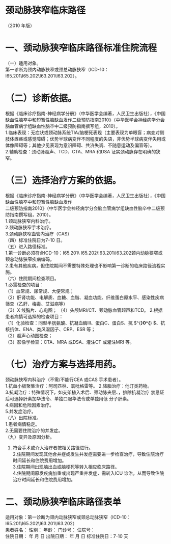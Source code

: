 # 颈动脉狭窄临床路径  
（2010 年版）  
# 一、颈动脉狭窄临床路径标准住院流程  
（一）适用对象。  
第一诊断为颈内动脉狭窄或颈总动脉狭窄（ICD-10：I65.201\I65.202\I63.201\I63.202）。  
# （二）诊断依据。  
根据《临床诊疗指南-神经病学分册》（中华医学会编著，人民卫生出版社），《中国缺血性脑卒中和短暂性脑缺血发作二级预防指南2010》（中华医学会神经病学分会脑血管病学组缺血性脑卒中二级预防指南撰写组，2010）。  
1.临床表现：无症状或颈动脉系统TIA/脑梗死表现（主要表现为单眼盲；病变对侧肢体瘫痪或感觉障碍；优势半球病变伴不同程度的失语，非优势半球病变伴失用或体像障碍等；其他少见表现为意识障碍、共济失调、不随意运动及偏盲等）。  
2.辅助检查：颈动脉超声、TCD、CTA、MRA 和DSA 证实颈动脉存在明确的狭窄。  
# （三）选择治疗方案的依据。  
根据《临床诊疗指南-神经病学分册》（中华医学会编著，人民卫生出版社），《中国缺血性脑卒中和短暂性脑缺血发作  
二级预防指南2010》（中华医学会神经病学分会脑血管病学组缺血性脑卒中二级预防指南撰写组，2010）。  
1.颈动脉狭窄内科治疗。  
2.颈动脉狭窄手术治疗。  
3.颈动脉狭窄血管内治疗（CAS）  
（四）标准住院日为7–10 日。  
（五）进入路径标准。  
1.第一诊断必须符合ICD-10：I65.201\ I65.202\I63.201\I63.202颈内动脉狭窄或颈总动脉狭窄疾病编码。  
2.患有其他疾病，但住院期间不需要特殊处理也不影响第一诊断的临床路径流程实施。  
（六）住院期间检查项目。  
1.必需检查的项目：  
（1）血常规、尿常规、大便常规；  
（2）肝肾功能、电解质、血糖、血脂、凝血功能、纤维蛋白原水平、感染性疾病筛查（乙肝、梅毒、艾滋病等）  
（3）X 线胸片、心电图； （4）头颅MRI/CT、颈动脉血管超声和TCD。 2.根据患者病情可选择的检查项目：  
（1）化验检查：同型半胱氨酸、抗凝血酶Ⅲ、蛋白C、蛋白S、抗 $^{**}0^{**} $、抗核抗体、ENA、类风湿因子、CRP、ESR 等；  
（2）超声心动图检查；  
（3）影像学检查：CTA、MRA 或DSA、灌注CT 或灌注MRI 等。  
# （七）治疗方案与选择用药。  
颈动脉狭窄内科治疗（不需/不能行CEA 或CAS 手术患者）。  
1.抗血小板聚集治疗：阿司匹林、氯吡格雷等。 2.降脂治疗：他汀类药物。  
3.抗凝治疗：特殊情况下，如支架植入术后、颈动脉夹层、，排除抗凝治疗 禁忌证后可选择肝素加华法令、单独口服华法令或单独用低 分子肝素。  
4.病因和危险因素治疗。  
5.并发症治疗。  
（八）出院标准。  
1.患者病情稳定。  
2.无需要住院治疗的并发症。  
（九）变异及原因分析。  
1. 符合手术或介入治疗者按相关路径进行。  
2.住院期间发现其他合并症或发生并发症需要进一步检查治疗，导致住院治疗时间延长和住院费用增加。  
3.住院期间出现脑出血或脑梗死等转入相应临床路径。  
4.住院期间原发疾病加重或出现严重并发症，需转入ICU 诊治，从而导致住院治疗时间延长和住院费用增加。  
# 二、颈动脉狭窄临床路径表单  
适用对象：第一诊断为颈内动脉狭窄或颈总动脉狭窄（ICD-10：I65.201\I65.202\I63.201\I63.202）  
患者姓名：             性别：     年龄：    门诊号：        住院号：  
住院日期：    年    月    日  出院日期：    年    月    日  标准住院日：7-10 天  
